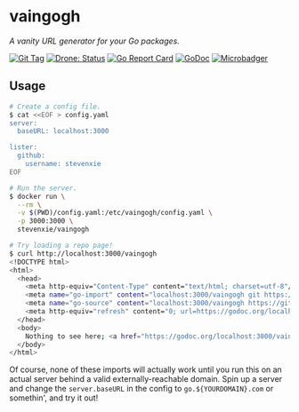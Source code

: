 # vaingogh

_A vanity URL generator for your Go packages._

[![Git Tag][tag-img]][tag]
[![Drone: Status][drone-img]][drone]
[![Go Report Card][grp-img]][grp]
[![GoDoc][godoc-img]][godoc]
[![Microbadger][microbadger-img]][microbadger]

## Usage

```bash
# Create a config file.
$ cat <<EOF > config.yaml
server:
  baseURL: localhost:3000

lister:
  github:
    username: stevenxie
EOF

# Run the server.
$ docker run \
  --rm \
  -v $(PWD)/config.yaml:/etc/vaingogh/config.yaml \
  -p 3000:3000 \
  stevenxie/vaingogh

# Try loading a repo page!
$ curl http://localhost:3000/vaingogh
<!DOCTYPE html>
<html>
  <head>
    <meta http-equiv="Content-Type" content="text/html; charset=utf-8"/>
    <meta name="go-import" content="localhost:3000/vaingogh git https://github.com/stevenxie/vaingogh">
    <meta name="go-source" content="localhost:3000/vaingogh https://github.com/stevenxie/vaingogh https://github.com/stevenxie/vaingogh/tree/master{/dir} https://github.com/stevenxie/vaingogh/blob/master{/dir}/{file}#L{line}">
    <meta http-equiv="refresh" content="0; url=https://godoc.org/localhost:3000/vaingogh">
  </head>
  <body>
    Nothing to see here; <a href="https://godoc.org/localhost:3000/vaingogh">move along</a>.
  </body>
</html>
```

Of course, none of these imports will actually work until you run this on an
actual server behind a valid externally-reachable domain. Spin up a server and
change the `server.baseURL` in the config to `go.${YOURDOMAIN}.com` or
somethin', and try it out!

[tag]: https://github.com/stevenxie/vaingogh/releases
[tag-img]: https://img.shields.io/github/tag/stevenxie/vaingogh.svg
[drone]: https://ci.stevenxie.me/stevenxie/vaingogh
[drone-img]: https://ci.stevenxie.me/api/badges/stevenxie/vaingogh/status.svg
[grp]: https://goreportcard.com/report/github.com/stevenxie/vaingogh
[grp-img]: https://goreportcard.com/badge/github.com/stevenxie/vaingogh
[godoc]: https://godoc.org/github.com/stevenxie/vaingogh
[godoc-img]: https://godoc.org/github.com/stevenxie/vaingogh?status.svg
[microbadger]: https://microbadger.com/images/stevenxie/vaingogh
[microbadger-img]: https://images.microbadger.com/badges/image/stevenxie/vaingogh.svg
